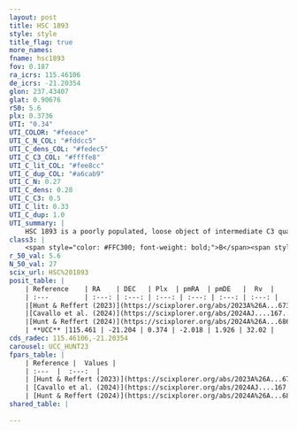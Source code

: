 ```yaml
---
layout: post
title: HSC 1893
style: style
title_flag: true
more_names: 
fname: hsc1893
fov: 0.187
ra_icrs: 115.46106
de_icrs: -21.20354
glon: 237.43407
glat: 0.90676
r50: 5.6
plx: 0.3736
UTI: "0.34"
UTI_COLOR: "#feeace"
UTI_C_N_COL: "#fddcc5"
UTI_C_dens_COL: "#fedec5"
UTI_C_C3_COL: "#ffffe8"
UTI_C_lit_COL: "#fee8cc"
UTI_C_dup_COL: "#a6cab9"
UTI_C_N: 0.27
UTI_C_dens: 0.28
UTI_C_C3: 0.5
UTI_C_lit: 0.33
UTI_C_dup: 1.0
UTI_summary: |
    HSC 1893 is a poorly populated, loose object of intermediate C3 quality. It was recently reported in the literature.
class3: |
    <span style="color: #FFC300; font-weight: bold;">B</span><span style="color: #FFC300; font-weight: bold;">B</span>
r_50_val: 5.6
N_50_val: 27
scix_url: HSC%201893
posit_table: |
    | Reference    | RA    | DEC   | Plx  | pmRA  | pmDE   |  Rv  |
    | :---         | :---: | :---: | :---: | :---: | :---: | :---: |
    |[Hunt & Reffert (2023)](https://scixplorer.org/abs/2023A%26A...673A.114H) | 115.458 | -21.205 | 0.38 | -1.995 | 1.948 | -- |
    |[Cavallo et al. (2024)](https://scixplorer.org/abs/2024AJ....167...12C) | 115.453 | -21.212 | 0.378 | -- | -- | -- |
    |[Hunt & Reffert (2024)](https://scixplorer.org/abs/2024A%26A...686A..42H) | 115.458 | -21.205 | 0.38 | -1.995 | 1.948 | -- |
    | **UCC** |115.461 | -21.204 | 0.374 | -2.018 | 1.926 | 32.02 | 
cds_radec: 115.46106,-21.20354
carousel: UCC_HUNT23
fpars_table: |
    | Reference |  Values |
    | :---  |  :---:  |
    | [Hunt & Reffert (2023)](https://scixplorer.org/abs/2023A%26A...673A.114H) | `AV50=0.832, diffAV50=0.602, MOD50=11.892, logAge50=8.215` |
    | [Cavallo et al. (2024)](https://scixplorer.org/abs/2024AJ....167...12C) | `AV50=0.87, dMod50=12.17, logAge50=8.27, [Fe/H]50=0.37` |
    | [Hunt & Reffert (2024)](https://scixplorer.org/abs/2024A%26A...686A..42H) | `MassJ=150.685` |
shared_table: |
    
---
```

